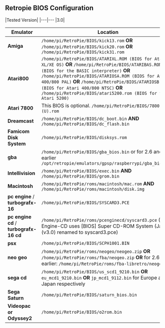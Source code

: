 ## Retropie BIOS Configuration

|Tested Version|
|---|---
|3.0|

Emulator | Location
-----|------
| **Amiga** | `/home/pi/RetroPie/BIOS/kick13.rom` **OR** `/home/pi/RetroPie/BIOS/kick20.rom` **OR** `/home/pi/RetroPie/BIOS/kick31.rom`
| **Atari800** | `/home/pi/RetroPie/BIOS/ATARIXL.ROM (BIOS for Atari XL/XE OS)` **OR** `/home/pi/RetroPie/BIOS/ATARIBAS.ROM (BIOS for the BASIC interpreter)` **OR** `/home/pi/RetroPie/BIOS/ATARIOSA.ROM (BIOS for Atari 400/800 PAL)` **OR** `/home/pi/RetroPie/BIOS/ATARIOSB.ROM (BIOS for Atari 400/800 NTSC)` **OR** `/home/pi/RetroPie/BIOS/atari5200.rom (BIOS for the Atari 5200)`
| **Atari 7800** |  This BIOS is optional. `/home/pi/RetroPie/BIOS/7800 BIOS (U).rom`
| **Dreamcast** | `/home/pi/RetroPie/BIOS/dc_boot.bin` **AND** `/home/pi/RetroPie/BIOS/dc_flash.bin`
| **Famicom Disk System** | `/home/pi/RetroPie/BIOS/disksys.rom`
| **gba** | `/home/pi/RetroPie/BIOS/gba_bios.bin` or for 2.6 and earlier `/opt/retropie/emulators/gpsp/raspberrypi/gba_bios.bin`
| **Intellivision** | `/home/pi/RetroPie/BIOS/exec.bin` **AND** `/home/pi/RetroPie/BIOS/grom.bin`
| **Macintosh** | `/home/pi/RetroPie/roms/macintosh/mac.rom` **AND** `/home/pi/RetroPie/roms/macintosh/disk.img`
| **pc engine** / **turbografx-16** | `/home/pi/RetroPie/BIOS/SYSCARD3.PCE`
| **pc engine cd** / **turbografx-16 cd** | `/home/pi/RetroPie/roms/pcenginecd/syscard3.pce` (PC Engine-CD uses [BIOS] Super CD-ROM System (Japan) (v3.0) renamed to syscard3.pce)
| **psx** | `/home/pi/RetroPie/BIOS/SCPH1001.BIN`
| **neo geo** | `/home/pi/RetroPie/roms/neogeo/neogeo.zip` **OR** `/home/pi/RetroPie/roms/fba/neogeo.zip` **OR**  for 2.6 and earlier: `/home/pi/RetroPie/roms/fba-libretro/neogeo.zip`
| **sega cd** |`/home/pi/RetroPie/BIOS/us_scd1_9210.bin` **OR** `eu_mcd1_9210.bin` **OR** `jp_mcd1_9112.bin` for Europe and Japan respectively
| **Sega Saturn** | `/home/pi/RetroPie/BIOS/saturn_bios.bin`
| **Videopac or Odyssey2** | `/home/pi/RetroPie/BIOS/o2rom.bin`